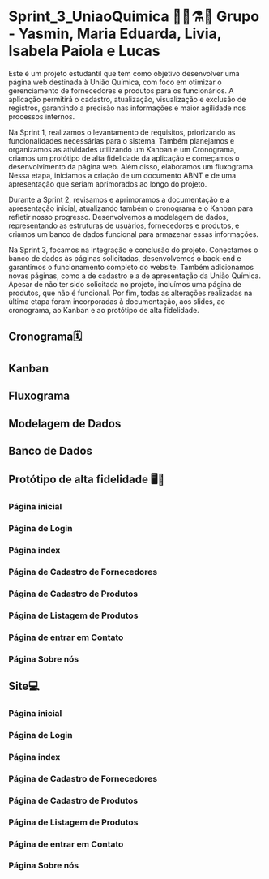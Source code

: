 # Sprint_3_UniaoQuimica 👩‍🔬⚗️🧪 Grupo - Yasmin, Maria Eduarda, Livia, Isabela Paiola e Lucas

Este é um projeto estudantil que tem como objetivo desenvolver uma página web destinada à União Química, com foco em otimizar o gerenciamento de fornecedores e produtos para os funcionários. A aplicação permitirá o cadastro, atualização, visualização e exclusão de registros, garantindo a precisão nas informações e maior agilidade nos processos internos.

Na Sprint 1, realizamos o levantamento de requisitos, priorizando as funcionalidades necessárias para o sistema. Também planejamos e organizamos as atividades utilizando um Kanban e um Cronograma, criamos um protótipo de alta fidelidade da aplicação e começamos o desenvolvimento da página web. Além disso, elaboramos um fluxograma. Nessa etapa, iniciamos a criação de um documento ABNT e de uma apresentação que seriam aprimorados ao longo do projeto.

Durante a Sprint 2, revisamos e aprimoramos a documentação e a apresentação inicial, atualizando também o cronograma e o Kanban para refletir nosso progresso. Desenvolvemos a modelagem de dados, representando as estruturas de usuários, fornecedores e produtos, e criamos um banco de dados funcional para armazenar essas informações.

Na Sprint 3, focamos na integração e conclusão do projeto. Conectamos o banco de dados às páginas solicitadas, desenvolvemos o back-end e garantimos o funcionamento completo do website. Também adicionamos novas páginas, como a de cadastro e a de apresentação da União Química. Apesar de não ter sido solicitada no projeto, incluímos uma página de produtos, que não é funcional. Por fim, todas as alterações realizadas na última etapa foram incorporadas à documentação, aos slides, ao cronograma, ao Kanban e ao protótipo de alta fidelidade. 

## Cronograma🗓️


## Kanban


## Fluxograma


## Modelagem de Dados


## Banco de Dados


## Protótipo de alta fidelidade 🖥️📱

### Página inicial 

### Página de Login

### Página index

### Página de Cadastro de Fornecedores 

### Página de Cadastro de Produtos 

### Página de Listagem de Produtos 

### Página de entrar em Contato

### Página Sobre nós 


## Site💻

### Página inicial 

### Página de Login

### Página index

### Página de Cadastro de Fornecedores 

### Página de Cadastro de Produtos 

### Página de Listagem de Produtos 

### Página de entrar em Contato

### Página Sobre nós 

